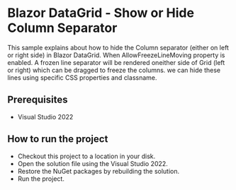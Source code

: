 # Blazor DataGrid - Show or Hide Column Separator

This sample explains about how to hide the Column separator (either on left or right side) in Blazor DataGrid. When AllowFreezeLineMoving property is enabled. A frozen line separator will be rendered oneither side of Grid (left or right) which can be dragged to freeze the columns. we can hide these lines using specific CSS properties and classname.

## Prerequisites

* Visual Studio 2022

## How to run the project

* Checkout this project to a location in your disk.
* Open the solution file using the Visual Studio 2022.
* Restore the NuGet packages by rebuilding the solution.
* Run the project.